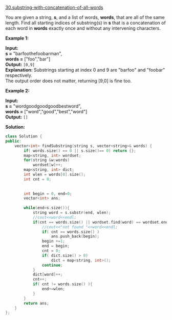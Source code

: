 [30.substring-with-concatenation-of-all-words](https://leetcode.com/problems/substring-with-concatenation-of-all-words/)  

You are given a string, **s**, and a list of words, **words**, that are all of the same length. Find all starting indices of substring(s) in **s** that is a concatenation of each word in **words** exactly once and without any intervening characters.

**Example 1:**

  
**Input:  
  s =** "barfoothefoobarman",  
 **words =** \["foo","bar"\]  
**Output:** `[0,9]`  
**Explanation:** Substrings starting at index 0 and 9 are "barfoo" and "foobar" respectively.  
The output order does not matter, returning \[9,0\] is fine too.  

**Example 2:**

  
**Input:  
  s =** "wordgoodgoodgoodbestword",  
 **words =** \["word","good","best","word"\]  
**Output:** `[]`  



**Solution:**  

```cpp
class Solution {
public:
    vector<int> findSubstring(string s, vector<string>& words) {
        if( words.size() == 0 || s.size()== 0) return {};
        map<string, int> wordset;
        for(string &w:words)
            wordset[w]++;
        map<string, int> dict;
        int wlen = words[0].size();
        int cnt = 0;
        
        
        int begin = 0, end=0;
        vector<int> ans;
        
        while(end<s.size()){
            string word = s.substr(end, wlen);
            //cout<<word<<endl;
            if(cnt == words.size() || wordset.find(word) == wordset.end() || dict[word] >= wordset[word] ){
                //cout<<"not found "<<word<<endl;
                if( cnt == words.size() )
                    ans.push_back(begin);
                begin +=1;
                end = begin;
                cnt = 0;
                if( dict.size() > 0)
                    dict = map<string, int>();
                continue;
            }
            dict[word]++;
            cnt++;
            if( cnt != words.size() ){
                end+=wlen;
            }
        }
        return ans;
    }
};
```
      